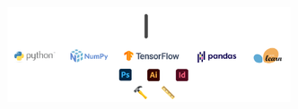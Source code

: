 <div align="center">
    <img style="display: block;" align="center" alt="GIF" src="https://github.com/maxvfischer/maxvfischer/blob/main/images/banner_smaller.gif?raw=true" width="550"/>
    <img style="display: block;" align="center" alt="GIF" src="https://github.com/maxvfischer/maxvfischer/blob/main/images/framework_smaller.gif?raw=true" width="550"/>
</div>